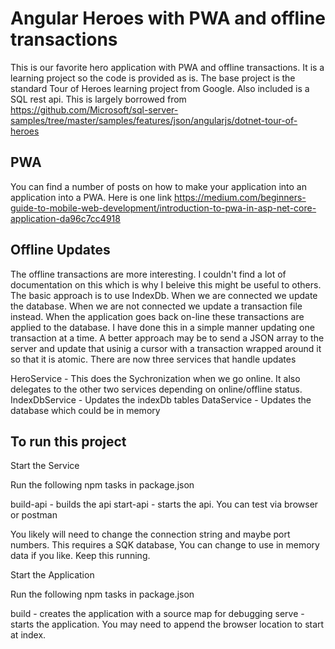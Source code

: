 # Angular Heroes with PWA and offline transactions

This is our favorite hero application with PWA and offline transactions. It is a learning project so the code is provided as is. The base project is the standard Tour of Heroes learning project from Google. Also included is a SQL rest api. This is largely borrowed from <https://github.com/Microsoft/sql-server-samples/tree/master/samples/features/json/angularjs/dotnet-tour-of-heroes>

## PWA

You can find a number of posts on how to make your application into an application into a PWA. Here is one link
<https://medium.com/beginners-guide-to-mobile-web-development/introduction-to-pwa-in-asp-net-core-application-da96c7cc4918>

## Offline Updates

The offline transactions are more interesting. I couldn't find a lot of documentation on this which is why I beleive this might be useful to others. The basic approach is to use IndexDb. When we are connected we update the database. When we are not connected we update a transaction file instead. When the application goes back on-line these transactions are applied to the database. I have done this in a simple manner updating one transaction at a time. A better approach may be to send a JSON array to the server and update that usinig a cursor with a transaction wrapped around it so that it is atomic. There are now three services that handle updates

HeroService - This does the Sychronization when we go online. It also delegates to the other two services depending on online/offline status.
IndexDbService - Updates the indexDb tables
DataService - Updates the database which could be in memory

## To run this project

Start the Service

Run the following npm tasks in package.json

build-api - builds the api
start-api - starts the api. You can test via browser or postman

You likely will need to change the connection string and maybe port numbers. This requires a SQK database, You can change to use in memory data if you like. Keep this running.

Start the Application

Run the following npm tasks in package.json

build - creates the application with a source map for debugging
serve - starts the application. You may need to append the browser location to start at index.

